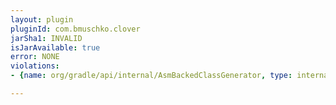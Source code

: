 ```yaml
---
layout: plugin
pluginId: com.bmuschko.clover
jarSha1: INVALID
isJarAvailable: true
error: NONE
violations:
- {name: org/gradle/api/internal/AsmBackedClassGenerator, type: internal-api-usage}

---
```

